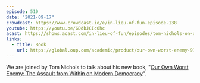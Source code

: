 ```yaml
---
episode: 510
date: "2021-09-17"
crowdcast: https://www.crowdcast.io/e/in-lieu-of-fun-episode-138
youtube: https://youtu.be/GDdbJCIc0hc
acast: https://shows.acast.com/in-lieu-of-fun/episodes/tom-nichols-on-our-own-worst-enemy
links:
  - title: Book
    url: https://global.oup.com/academic/product/our-own-worst-enemy-9780197518878
---
```

We are joined by Tom Nichols to talk about his new book, "[Our Own Worst Enemy: The Assault from Within on Modern Democracy][book]".

[book]: https://global.oup.com/academic/product/our-own-worst-enemy-9780197518878
